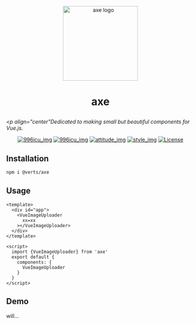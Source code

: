 <p align="center"><a href="#" target="_blank" rel="noopener noreferrer"><img width="200" src="https://s2.ax1x.com/2019/07/29/e8ELPP.png" alt="axe logo"></a></p>

# <p align="center"> axe </p>

_<p align="center"Dedicated to making small but beautiful components for Vue.js.</p>_

<p align="center">
  <a href="https://996.icu"><img src="https://img.shields.io/badge/link-996.icu-red.svg" alt="996icu_img"></a>
  <a href="https://github.com/996icu/996.ICU/blob/master/LICENSE"><img src="https://img.shields.io/badge/license-Anti%20996-blue.svg" alt="996icu_img"></a>
  <a href="#"><img src="https://img.shields.io/badge/join-welcome-brightgreen.svg" alt="attitude_img"></a>
  <a href="#"><img src="https://img.shields.io/badge/style-fic%20design-yellow.svg" alt="style_img"></a>
  <a href="#"><img src="https://img.shields.io/badge/license-MIT-blue.svg" alt="License"></a>
</p>

## Installation

``` bash
npm i @verts/axe
```

## Usage

``` vue
<template>
  <div id="app">
    <VueImageUploader
      xx=xx
    ></VueImageUploader>
  </div>
</template>

<script>
  import {VueImageUploader} from 'axe'
  export default {
    components: {
      VueImageUploader
    }
  }
</script>
```

## Demo

will...
